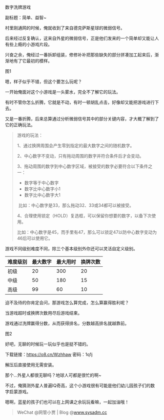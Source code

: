 数字洗牌游戏

副标题：简单、益智~



村里刚通网的时候，俺就收到了来自德克萨斯星球的微弱信号。

后来经过反复确认，这来自外星的微弱信号，正是他们发来的一个简单却又能让人有些上瘾的小游戏片段。

兴奋之余，俺经过一番拆卸组装，修修补补把那些缺失的部分拼凑加工起来后，渐渐地有了它最初的模样。

图1



嗯，样子似乎不错，但这个要怎么玩呢？

一开始俺面对这个小游戏是一头雾水，完全不了解它的玩法。

有时不管你怎么折腾，它就是不动，有时一顿胡乱点击，好像却又能把游戏进行下去。

又是一番折腾，后来总算通过分析微弱信号其中的部分关键内容，才大概了解到了它的正确玩法。

> 游戏的玩法：
>
> 1、通过换牌周围会产生零到指定的最大数字之间的随机数字。
>
> 2、中心数字不变动，只有拖动周围的数字并符合条件后才会变动。
>
> 3、拖动周围的数字到中心数字区域，被接受的数字必要符合以下条件之一：
>
> * 数字等于中心数字
> * 数字比中心数字小1
> * 数字比中心数字大1
>
> ​	比如：中心数字是33，那么拖动32、33或34都可以被接受。
>
> 4、合理使用锁定（HOLD）复选框，可以保留你想要的数字，以备下次使用。
>
> ​	比如：中心数字是45，而手里有47，那么可以锁定47以防中心数字变动为46后可以使用它。



游戏不同级别难度不同，除三个基本级别外你还可以灵活自定义级别。

| 难度级别 | 最大数字 | 最大用时 | 换牌次数 |
| -------- | -------- | -------- | -------- |
| 初级     | 20       | 300      | 20       |
| 中级     | 50       | 180      | 15       |
| 高级     | 99       | 60       | 10       |



迫不及待的你肯定会问，那游戏怎么算完成，怎么算赢得胜利呢？

当游戏超时或换牌次数用尽后游戏结束。

游戏通过洗牌赢得分数，从而获得排名，分数越高排名就越靠前。

图2



好吧，无聊的时候玩一玩似乎也是挺不错的。

下载链接：https://o8.cn/Wzhhaw 密码：1q1j

解压后直接使用无需安装。



那个...外星人都很无聊吗？地球人可都是很忙的啊~

不过，俺猜测外星人普遍IQ奇高，这个小游戏很有可能是他们幼儿园孩子们的数字启蒙游戏。

嗯啊，蓝星的孩子们也可以在上网课之余玩玩看嘛，一起加油哦！



> WeChat @网管小贾 | Blog @www.sysadm.cc

